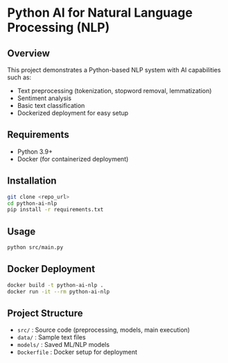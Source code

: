 # Python AI for Natural Language Processing (NLP)

## Overview
This project demonstrates a Python-based NLP system with AI capabilities such as:

- Text preprocessing (tokenization, stopword removal, lemmatization)
- Sentiment analysis
- Basic text classification
- Dockerized deployment for easy setup

## Requirements
- Python 3.9+
- Docker (for containerized deployment)

## Installation
```bash
git clone <repo_url>
cd python-ai-nlp
pip install -r requirements.txt
```

## Usage
```bash
python src/main.py
```

## Docker Deployment
```bash
docker build -t python-ai-nlp .
docker run -it --rm python-ai-nlp
```

## Project Structure
- `src/` : Source code (preprocessing, models, main execution)
- `data/` : Sample text files
- `models/` : Saved ML/NLP models
- `Dockerfile` : Docker setup for deployment
